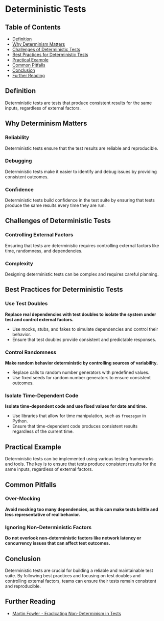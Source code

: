# Deterministic Tests

## Table of Contents

- [Definition](#definition)
- [Why Determinism Matters](#why-determinism-matters)
- [Challenges of Deterministic Tests](#challenges-of-deterministic-tests)
- [Best Practices for Deterministic Tests](#best-practices-for-deterministic-tests)
- [Practical Example](#practical-example)
- [Common Pitfalls](#common-pitfalls)
- [Conclusion](#conclusion)
- [Further Reading](#further-reading)

## Definition
Deterministic tests are tests that produce consistent results for the same inputs, regardless of external factors.

## Why Determinism Matters

### Reliability
Deterministic tests ensure that the test results are reliable and reproducible.

### Debugging
Deterministic tests make it easier to identify and debug issues by providing consistent outcomes.

### Confidence
Deterministic tests build confidence in the test suite by ensuring that tests produce the same results every time they are run.

## Challenges of Deterministic Tests

### Controlling External Factors
Ensuring that tests are deterministic requires controlling external factors like time, randomness, and dependencies.

### Complexity
Designing deterministic tests can be complex and requires careful planning.

## Best Practices for Deterministic Tests

### Use Test Doubles
**Replace real dependencies with test doubles to isolate the system under test and control external factors.**

- Use mocks, stubs, and fakes to simulate dependencies and control their behavior.
- Ensure that test doubles provide consistent and predictable responses.

### Control Randomness
**Make random behavior deterministic by controlling sources of variability.**

- Replace calls to random number generators with predefined values.
- Use fixed seeds for random number generators to ensure consistent outcomes.

### Isolate Time-Dependent Code
**Isolate time-dependent code and use fixed values for date and time.**

- Use libraries that allow for time manipulation, such as `freezegun` in Python.
- Ensure that time-dependent code produces consistent results regardless of the current time.

## Practical Example
Deterministic tests can be implemented using various testing frameworks and tools. The key is to ensure that tests produce consistent results for the same inputs, regardless of external factors.

## Common Pitfalls

### Over-Mocking
**Avoid mocking too many dependencies, as this can make tests brittle and less representative of real behavior.**

### Ignoring Non-Deterministic Factors
**Do not overlook non-deterministic factors like network latency or concurrency issues that can affect test outcomes.**

## Conclusion
Deterministic tests are crucial for building a reliable and maintainable test suite. By following best practices and focusing on test doubles and controlling external factors, teams can ensure their tests remain consistent and reproducible.

## Further Reading
- [Martin Fowler - Eradicating Non-Determinism in Tests](https://martinfowler.com/articles/nonDeterminism.html)
